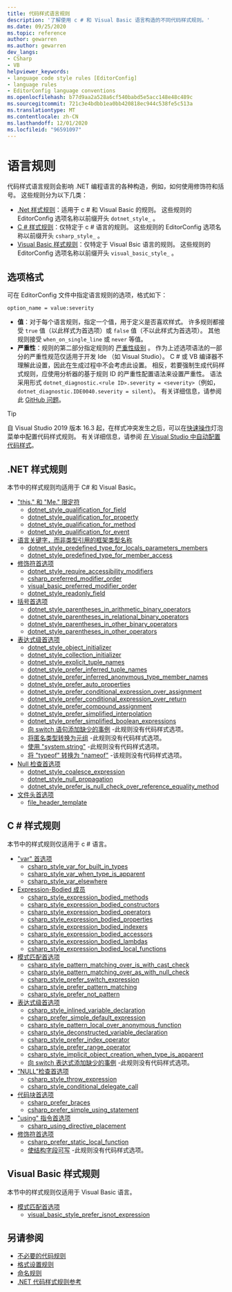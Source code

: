 ```yaml
---
title: 代码样式语言规则
description: '了解使用 c # 和 Visual Basic 语言构造的不同代码样式规则。'
ms.date: 09/25/2020
ms.topic: reference
author: gewarren
ms.author: gewarren
dev_langs:
- CSharp
- VB
helpviewer_keywords:
- language code style rules [EditorConfig]
- language rules
- EditorConfig language conventions
ms.openlocfilehash: b77d9aa2a528a6cf540babd5e5acc148e48c489c
ms.sourcegitcommit: 721c3e4bdbb1ea0bb420818ec944c538fe5c513a
ms.translationtype: MT
ms.contentlocale: zh-CN
ms.lasthandoff: 12/01/2020
ms.locfileid: "96591097"
---
```

# <a name="language-rules"></a>语言规则

代码样式语言规则会影响 .NET 编程语言的各种构造，例如，如何使用修饰符和括号。 这些规则分为以下几类：

- [.Net 样式规则](#net-style-rules)：适用于 c # 和 Visual Basic 的规则。 这些规则的 EditorConfig 选项名称以前缀开头 `dotnet_style_` 。
- [C # 样式规则](#c-style-rules)：仅特定于 c # 语言的规则。 这些规则的 EditorConfig 选项名称以前缀开头 `csharp_style_` 。
- [Visual Basic 样式规则](#visual-basic-style-rules)：仅特定于 Visual Bsic 语言的规则。 这些规则的 EditorConfig 选项名称以前缀开头 `visual_basic_style_` 。

## <a name="option-format"></a>选项格式

可在 EditorConfig 文件中指定语言规则的选项，格式如下：

`option_name = value:severity`

- **值**：对于每个语言规则，指定一个值，用于定义是否喜欢样式。 许多规则都接受 `true` 值（以此样式为首选项）或 `false` 值（不以此样式为首选项）。 其他规则接受 `when_on_single_line` 或 `never` 等值。
- **严重性**：规则的第二部分指定规则的 [严重性级别](../configuration-options.md#severity-level) 。 作为上述选项语法的一部分的严重性规范仅适用于开发 Ide （如 Visual Studio）。 C # 或 VB 编译器不理解此设置，因此在生成过程中不会考虑此设置。 相反，若要强制生成代码样式规则，应使用分析器的基于规则 ID 的严重性配置语法来设置严重性。 语法采用形式 `dotnet_diagnostic.<rule ID>.severity = <severity>`（例如，`dotnet_diagnostic.IDE0040.severity = silent`）。 有关详细信息，请参阅此 [GitHub 问题](https://github.com/dotnet/roslyn/issues/44201)。

> [!TIP]
>
> 自 Visual Studio 2019 版本 16.3 起，在样式冲突发生之后，可以在[快速操作](/visualstudio/ide/quick-actions)灯泡菜单中配置代码样式规则。 有关详细信息，请参阅 [在 Visual Studio 中自动配置代码样式](/visualstudio/ide/editorconfig-language-conventions#automatically-configure-code-styles-in-visual-studio)。

## <a name="net-style-rules"></a>.NET 样式规则

本节中的样式规则均适用于 C# 和 Visual Basic。

- ["this." 和 "Me." 限定符](ide0003-ide0009.md)
  - [dotnet_style_qualification_for_field](ide0003-ide0009.md#dotnet_style_qualification_for_field)
  - [dotnet_style_qualification_for_property](ide0003-ide0009.md#dotnet_style_qualification_for_property)
  - [dotnet_style_qualification_for_method](ide0003-ide0009.md#dotnet_style_qualification_for_method)
  - [dotnet_style_qualification_for_event](ide0003-ide0009.md#dotnet_style_qualification_for_event)
- [语言关键字，而非类型引用的框架类型名称](ide0049.md)
  - [dotnet_style_predefined_type_for_locals_parameters_members](ide0049.md#dotnet_style_predefined_type_for_locals_parameters_members)
  - [dotnet_style_predefined_type_for_member_access](ide0049.md#dotnet_style_predefined_type_for_member_access)
- [修饰符首选项](modifier-preferences.md#net-modifier-preferences)
  - [dotnet_style_require_accessibility_modifiers](ide0040.md#dotnet_style_require_accessibility_modifiers)
  - [csharp_preferred_modifier_order](ide0036.md#csharp_preferred_modifier_order)
  - [visual_basic_preferred_modifier_order](ide0036.md#visual_basic_preferred_modifier_order)
  - [dotnet_style_readonly_field](ide0044.md#dotnet_style_readonly_field)
- [括号首选项](ide0047-ide0048.md)
  - [dotnet_style_parentheses_in_arithmetic_binary_operators](ide0047-ide0048.md#dotnet_style_parentheses_in_arithmetic_binary_operators)
  - [dotnet_style_parentheses_in_relational_binary_operators](ide0047-ide0048.md#dotnet_style_parentheses_in_relational_binary_operators)
  - [dotnet_style_parentheses_in_other_binary_operators](ide0047-ide0048.md#dotnet_style_parentheses_in_other_binary_operators)
  - [dotnet_style_parentheses_in_other_operators](ide0047-ide0048.md#dotnet_style_parentheses_in_other_operators)
- [表达式级首选项](expression-level-preferences.md#net-expression-level-preferences)
  - [dotnet_style_object_initializer](ide0017.md#dotnet_style_object_initializer)
  - [dotnet_style_collection_initializer](ide0028.md#dotnet_style_collection_initializer)
  - [dotnet_style_explicit_tuple_names](ide0033.md#dotnet_style_explicit_tuple_names)
  - [dotnet_style_prefer_inferred_tuple_names](ide0037.md#dotnet_style_prefer_inferred_tuple_names)
  - [dotnet_style_prefer_inferred_anonymous_type_member_names](ide0037.md#dotnet_style_prefer_inferred_anonymous_type_member_names)
  - [dotnet_style_prefer_auto_properties](ide0032.md#dotnet_style_prefer_auto_properties)
  - [dotnet_style_prefer_conditional_expression_over_assignment](ide0045.md#dotnet_style_prefer_conditional_expression_over_assignment)
  - [dotnet_style_prefer_conditional_expression_over_return](ide0046.md#dotnet_style_prefer_conditional_expression_over_return)
  - [dotnet_style_prefer_compound_assignment](ide0054-ide0074.md#dotnet_style_prefer_compound_assignment)
  - [dotnet_style_prefer_simplified_interpolation](ide0071.md#dotnet_style_prefer_simplified_interpolation)
  - [dotnet_style_prefer_simplified_boolean_expressions](ide0075.md#dotnet_style_prefer_simplified_boolean_expressions)
  - [向 switch 语句添加缺少的事例](ide0010.md) -此规则没有代码样式选项。
  - [将匿名类型转换为元组](ide0050.md) -此规则没有代码样式选项。
  - [使用 "system.string"](ide0070.md) -此规则没有代码样式选项。
  - [将 "typeof" 转换为 "nameof"](ide0082.md) -该规则没有代码样式选项。
- [Null 检查首选项](null-checking-preferences.md#net-null-checking-preferences)
  - [dotnet_style_coalesce_expression](ide0029-ide0030.md#dotnet_style_coalesce_expression)
  - [dotnet_style_null_propagation](ide0031.md#dotnet_style_null_propagation)
  - [dotnet_style_prefer_is_null_check_over_reference_equality_method](ide0041.md#dotnet_style_prefer_is_null_check_over_reference_equality_method)
- [文件头首选项](ide0073.md)
  - [file_header_template](ide0073.md#file_header_template)

## <a name="c-style-rules"></a>C # 样式规则

本节中的样式规则仅适用于 c # 语言。

- ["var" 首选项](ide0007-ide0008.md)
  - [csharp_style_var_for_built_in_types](ide0007-ide0008.md#csharp_style_var_for_built_in_types)
  - [csharp_style_var_when_type_is_apparent](ide0007-ide0008.md#csharp_style_var_when_type_is_apparent)
  - [csharp_style_var_elsewhere](ide0007-ide0008.md#csharp_style_var_elsewhere)
- [Expression-Bodied 成员](expression-bodied-members.md)
  - [csharp_style_expression_bodied_methods](ide0022.md#csharp_style_expression_bodied_methods)
  - [csharp_style_expression_bodied_constructors](ide0021.md#csharp_style_expression_bodied_constructors)
  - [csharp_style_expression_bodied_operators](ide0023-ide0024.md#csharp_style_expression_bodied_operators)
  - [csharp_style_expression_bodied_properties](ide0025.md#csharp_style_expression_bodied_properties)
  - [csharp_style_expression_bodied_indexers](ide0026.md#csharp_style_expression_bodied_indexers)
  - [csharp_style_expression_bodied_accessors](ide0027.md#csharp_style_expression_bodied_accessors)
  - [csharp_style_expression_bodied_lambdas](ide0053.md#csharp_style_expression_bodied_lambdas)
  - [csharp_style_expression_bodied_local_functions](ide0061.md#csharp_style_expression_bodied_local_functions)
- [模式匹配首选项](pattern-matching-preferences.md)
  - [csharp_style_pattern_matching_over_is_with_cast_check](ide0020-ide0038.md#csharp_style_pattern_matching_over_is_with_cast_check)
  - [csharp_style_pattern_matching_over_as_with_null_check](ide0019.md#csharp_style_pattern_matching_over_as_with_null_check)
  - [csharp_style_prefer_switch_expression](ide0066.md#csharp_style_prefer_switch_expression)
  - [csharp_style_prefer_pattern_matching](ide0078.md#csharp_style_prefer_pattern_matching)
  - [csharp_style_prefer_not_pattern](ide0083.md#csharp_style_prefer_not_pattern)
- [表达式级首选项](expression-level-preferences.md#c-expression-level-preferences)
  - [csharp_style_inlined_variable_declaration](ide0018.md#csharp_style_inlined_variable_declaration)
  - [csharp_prefer_simple_default_expression](ide0034.md#csharp_prefer_simple_default_expression)
  - [csharp_style_pattern_local_over_anonymous_function](ide0039.md#csharp_style_pattern_local_over_anonymous_function)
  - [csharp_style_deconstructed_variable_declaration](ide0042.md#csharp_style_deconstructed_variable_declaration)
  - [csharp_style_prefer_index_operator](ide0056.md#csharp_style_prefer_index_operator)
  - [csharp_style_prefer_range_operator](ide0057.md#csharp_style_prefer_range_operator)
  - [csharp_style_implicit_object_creation_when_type_is_apparent](ide0090.md#csharp_style_implicit_object_creation_when_type_is_apparent)
  - [向 switch 表达式添加缺少的事例](ide0072.md) -此规则没有代码样式选项。
- [“NULL”检查首选项](null-checking-preferences.md#c-null-checking-preferences)
  - [csharp_style_throw_expression](ide0016.md#csharp_style_throw_expression)
  - [csharp_style_conditional_delegate_call](ide1005.md#csharp_style_conditional_delegate_call)
- [代码块首选项](code-block-preferences.md)
  - [csharp_prefer_braces](ide0011.md#csharp_prefer_braces)
  - [csharp_prefer_simple_using_statement](ide0063.md#csharp_prefer_simple_using_statement)
- ["using" 指令首选项](ide0065.md)
  - [csharp_using_directive_placement](ide0065.md#csharp_using_directive_placement)
- [修饰符首选项](modifier-preferences.md#c-modifier-preferences)
  - [csharp_prefer_static_local_function](ide0062.md#csharp_prefer_static_local_function)
  - [使结构字段可写](ide0064.md) -此规则没有代码样式选项。

## <a name="visual-basic-style-rules"></a>Visual Basic 样式规则

本节中的样式规则仅适用于 Visual Basic 语言。

- [模式匹配首选项](pattern-matching-preferences.md)
  - [visual_basic_style_prefer_isnot_expression](ide0084.md#visual_basic_style_prefer_isnot_expression)

## <a name="see-also"></a>另请参阅

- [不必要的代码规则](unnecessary-code-rules.md)
- [格式设置规则](formatting-rules.md)
- [命名规则](naming-rules.md)
- [.NET 代码样式规则参考](index.md)
